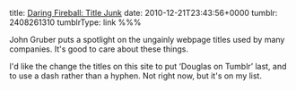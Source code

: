title: [Daring Fireball: Title Junk](http://daringfireball.net/2010/12/title_junk)
date: 2010-12-21T23:43:56+0000
tumblr: 2408261310
tumblrType: link
%%%

John Gruber puts a spotlight on the ungainly webpage titles used by many companies. It's good to care about these things. 

I'd like the change the titles on this site to put ‘Douglas on Tumblr’ last, and to use a dash rather than a hyphen. Not right now, but it's on my list. 
